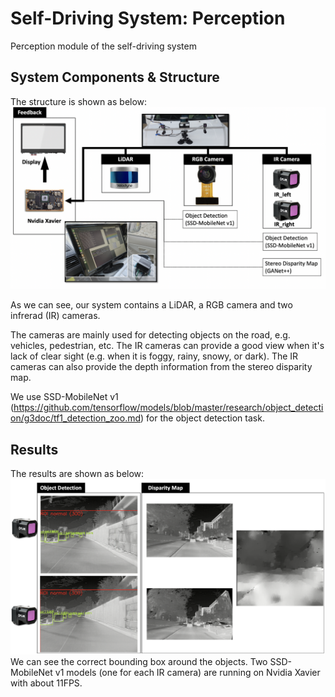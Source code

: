 # Self-Driving System: Perception
Perception module of the self-driving system


## System Components & Structure
The structure is shown as below:
![sys](1_sys.png)

As we can see, our system contains a LiDAR, a RGB camera and two infrerad (IR) cameras. 

The cameras are mainly used for detecting objects on the road, e.g. vehicles, pedestrian, etc. The IR cameras can provide a good view when it's lack of clear sight (e.g. when it is foggy, rainy, snowy, or dark). The IR cameras can also provide the depth information from the stereo disparity map. 

We use SSD-MobileNet v1 (https://github.com/tensorflow/models/blob/master/research/object_detection/g3doc/tf1_detection_zoo.md) for the object detection task. 

## Results
The results are shown as below:
![inte](3_stereo.png)
We can see the correct bounding box around the objects. Two SSD-MobileNet v1 models (one for each IR camera) are running on Nvidia Xavier with about 11FPS.


